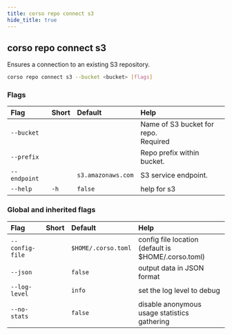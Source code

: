 ```yaml
---
title: corso repo connect s3
hide_title: true
---
```

## corso repo connect s3

Ensures a connection to an existing S3 repository.

```bash
corso repo connect s3 --bucket <bucket> [flags]
```

### Flags

|Flag|Short|Default|Help|
|:----|:-----|:-------|:----|
|`--bucket`|||Name of S3 bucket for repo. <div class='required'>Required</div>|
|`--prefix`|||Repo prefix within bucket.|
|`--endpoint`||`s3.amazonaws.com`|S3 service endpoint.|
|`--help`|`-h`|`false`|help for s3|

### Global and inherited flags

|Flag|Short|Default|Help|
|:----|:-----|:-------|:----|
|`--config-file`||`$HOME/.corso.toml`|config file location (default is $HOME/.corso.toml)|
|`--json`||`false`|output data in JSON format|
|`--log-level`||`info`|set the log level to debug|info|warn|error|
|`--no-stats`||`false`|disable anonymous usage statistics gathering|
